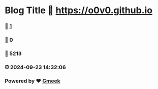# Blog Title :link: https://o0v0.github.io 
### :page_facing_up: [1](https://o0v0.github.io/tag.html) 
### :speech_balloon: 0 
### :hibiscus: 5213 
### :alarm_clock: 2024-09-23 14:32:06 
### Powered by :heart: [Gmeek](https://github.com/Meekdai/Gmeek)
